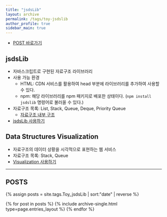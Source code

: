 ```yaml
---
title: "jsdsLib"
layout: archive
permalink: /tags/toy-jsdslib
author_profile: true
sidebar_main: true
---
```


- [POST 바로가기](#posts)

## jsdsLib
- 자바스크립트로 구현된 자료구조 라이브러리
- 사용 가능 환경
  - HTML: CDN 서비스를 활용하여 head 부분에 라이브러리를 추가하여 사용할 수 있다.
  - npm: 해당 라이브러리를 npm 패키지로 배포한 상태이다. (```npm install jsdslib``` 명령어로 불러올 수 있다.)
- 자료구조 목록: List, Stack, Queue, Deque, Priority Queue
  - [자료구조 내부 구조](https://codemcd.github.io/toy/jsdsLib-jsdsLib-%EB%9D%BC%EC%9D%B4%EB%B8%8C%EB%9F%AC%EB%A6%AC-%EB%B6%84%EC%84%9D/)
- [jsdsLib 사용하기](https://github.com/CODEMCD/jsdsLib)

## Data Structures Visualization
- 자료구조의 데이터 상황을 시각적으로 표현하는 웹 서비스
- 자료구조 목록: Stack, Queue
- [Visualization 사용하기](https://github.com/CODEMCD/jsdsLib-Visualization)


---
## POSTS

{% assign posts = site.tags.Toy_jsdsLib | sort:"date" | reverse  %}

{% for post in posts %}
  {% include archive-single.html type=page.entries_layout %}
{% endfor %}
